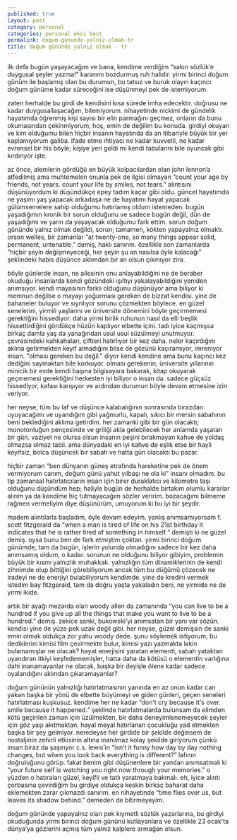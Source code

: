 ```yaml
---
published: true
layout: post
category: personal
categories: personal eksi best
permalink: dogum-gununde-yalniz-olmak-tr
title: doğum gününde yalnız olmak - tr
---
```

ilk defa bugün yaşayacağım ve bana, kendime verdiğim “sakın sözlük’e duygusal şeyler yazma!” kararımı bozdurmuş ruh halidir. yirmi birinci doğum günüm ile başlamış olan bu durumun, bu tatsız ve buruk olayın kaçıncı doğum günüme kadar süreceğini ise düşünmeyi pek de istemiyorum.

zaten herhalde bu girdi de kendisini kısa sürede imha edecektir. doğrusu ne kadar duygusallaşacağım, bilemiyorum. nihayetinde nickimi de gündelik hayatımda öğrenmiş kişi sayısı bir elin parmağını geçmez, onların da bunu okumasından çekinmiyorum, hoş, emin de değilim bu konuda. girdiyi okuyan ve kim olduğumu bilen hiçbir insanın hayatında da an itibariyle büyük bir yer kaplamıyorum galiba. ifade etme ihtiyacı ne kadar kuvvetli, ne kadar evrensel bir his böyle; kişiye yeri geldi mi kendi tabularını bile oyuncak gibi kırdırıyor işte.

az önce, alemlerin gördüğü en büyük kolpacılardan olan john lennon’a atfedilmiş ama muhtemelen onunla pek de ilgisi olmayan “count your age by friends, not years. count your life by smiles, not tears.” alıntısını düşünüyordum ki düşündükçe epey tadım kaçar gibi oldu. güncel hayatımda ne yaşımı yaş yapacak arkadaşa ne de hayatımı hayat yapacak gülümsemelere sahip olduğumu hatırlamış oldum istemeden. bugün yaşadığımın kronik bir sorun olduğunu ve sadece bugün değil, dün de yaşadığımı ve yarın da yaşayacak olduğumu fark ettim. sorun doğum gününde yalnız olmak değildi, sorun; tamamen, kökten yapayalnız olmaktı. orson welles, bir zamanlar “at twenty-one, so many things appear solid, permanent, untenable.” demiş, haklı sanırım. özellikle son zamanlarda “hiçbir şeyin değişmeyeceği, her şeyin şu an nasılsa öyle kalacağı” şeklindeki habis düşünce aklımdan bir an olsun çıkmıyor zira.

böyle günlerde insan, ne ailesinin onu anlayabildiğini ne de beraber okuduğu insanlarda kendi gözündeki ışıltıyı yakalayabildiğini yeniden anımsıyor. kendi mayasının farklı olduğunu düşünüyor ama biliyor ki memnun değilse o mayayı yoğurması gereken de bizzat kendisi. yine de bahaneler buluyor ve sıyrılıyor sorunu çözmekten böylece. en güzel senelerini, yirmili yaşlarını ve üniversite dönemini böyle geçirmemesi gerektiğini hissediyor. daha yirmi birlik ruhunun nasıl da elli beşlik hissettirdiğini gördükçe hüzün kaplıyor elbette içini. tadı iyice kaçmışsa birkaç damla yaş da yanağından usul usul süzülmeyi unutmuyor. çevresindeki kahkahaları, çiftleri hatırlıyor bir kez daha. neler kaçırdığını aklına getirmekten keyif almadığını bilse de gözünü kaçıramıyor, imreniyor insan. "olması gereken bu değil." diyor kendi kendine ama bunu kaçıncı kez dediğini saymaktan bile korkuyor. olması gerekenin; üniversite yıllarının minicik bir evde kendi başına bilgisayara bakarak, kitap okuyarak geçmemesi gerektiğini herkesten iyi biliyor o insan da. sadece güçsüz hissediyor, kafası karışıyor ve ardından durumun böyle devam etmesine izin veriyor.

her neyse, tüm bu laf ve düşünce kalabalığının sonrasında birazdan uyuyacağımı ve uyandığım gibi yağmurlu, kapalı, sıkıcı bir mersin sabahının beni beklediğini aklıma getirdim. her zamanki gibi bir gün olacaktı; monotonluğun pençesinde ve griliği akla gelebilecek her anlamda yaşatan bir gün. vaziyet ne olursa olsun insanın peşini bırakmayan kahve de yoldaş olmazsa olmaz tabii. ama dünyadaki en iyi kahve de eşlik etse bir hayli keyifsiz, bolca düşünceli bir sabah ve hatta gün olacaktı bu pazar.

hiçbir zaman “ben dünyanın güneş etrafında hareketine pek de önem vermiyorum canım, doğum günü yahut yılbaşı ne ola ki” insanı olmadım. bu tip zamansal hatırlatıcıların insan için birer duraklatıcı ve kilometre taşı olduğunu düşündüm hep; haliyle bugün de herhalde birtakım olumlu kararlar alırım ya da kendime hiç tutmayacağım sözler veririm. bozacağımı bilmeme rağmen vermeliyim diye düşünürüm, umuyorum ki bu iyi bir şeydir.

madem alıntılarla başladım, öyle devam edeyim. yanlış anımsamıyorsam f. scott fitzgerald da “when a man is tired of life on his 21st birthday it indicates that he is rather tired of something in himself.“ demişti ki ne güzel demiş. oysa bunu ben de fark etmiştim çoktan. yirmi birinci doğum günümde, tam da bugün, işlerin yolunda olmadığını sadece bir kez daha anımsamış oldum, o kadar. sorunun ne olduğunu biliyor gibiyim, problemin büyük bir kısmı yalnızlık muhakkak. yalnızlığın tüm dinamiklerinin de kendi zihnimde olup bittiğini görebiliyorum ancak tüm bu düğümü çözecek ne iradeyi ne de enerjiyi bulabiliyorum kendimde. yine de kredini vermek istedim bay fitzgerald, tam da doğru yaşta yakaladın beni, ne yirmide ne de yirmi ikide.

artık bir ayağı mezarda olan woody allen da zamanında “you can live to be a hundred if you give up all the things that make you want to live to be a hundred.” demiş. zekice sanki, bukowski’yi anımsatan bir yanı var sözün. kendisi yine de yüze pek uzak değil gibi. her neyse, güzel demişsin de sanki emin olmak oldukça zor yahu woody dede. şunu söylemek istiyorum; bu dediklerini kimisi film çevirmekte bulur, kimisi yazı yazmakta lakin bulamamışlar ne olacak? hayat enerjisini yaratan elementi, sabah yataktan uyandıran itkiyi keşfedememişler, hatta daha da kötüsü o elementin varlığına dahi inanamayanlar ne olacak, başka bir deyişle ölene kadar sadece oyalandığını aklından çıkaramayanlar?

doğum gününün yalnızlığı hatırlatmasının yanında en az onun kadar can yakan başka bir yönü de elbette büyümeyi ve giden günleri, geçen seneleri hatırlatması kuşkusuz. kendime her ne kadar “don't cry because it's over. smile because it happened.“ şeklinde hatırlatmalarda bulunsam da elimden kötü geçirilen zaman için üzülmekten, bir daha deneyimlenemeyecek şeyler için göz yaşı akıtmaktan, hayal meyal hatırlanan çocukluğu yad etmekten başka bir şey gelmiyor. neredeyse her girdide bir şekilde değinsem de nostaljinin zehirli etkisinin altına inanılmaz kolay şekilde giriyorum çünkü insan biraz da şaşırıyor c.s. lewis’in “isn’t it funny how day by day nothing changes, but when you look back everything is different?” lafının doğruluğunu görüp. fakat benim gibi düşünenlere bir yandan anımsatmalı ki “your future self is watching you right now through your memories.” o yüzden o hatıraları güzel, keyifli ve tatlı yaratmaya bakmalı. eh, iyice alıntı çorbasına çevirdiğim bu girdiye oldukça keskin birkaç baharat daha eklemekten zarar çıkmazdı sanırım. en nihayetinde “time flies over us, but leaves its shadow behind.” demeden de bitirmeyeyim.

doğum gününde yapayalnız olan pek kıymetli sözlük yazarlarına, bu girdiyi okuduğunda yirmi birinci doğum gününü kutlayanlara ve özellikle 23 ocak’ta dünya’ya gözlerini açmış tüm yalnız kalplere armağan olsun.
